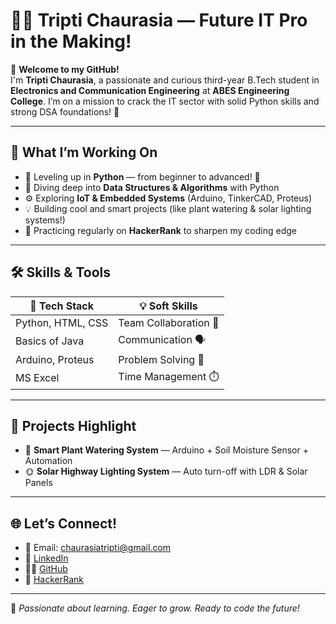 
# 👩‍💻 Tripti Chaurasia — Future IT Pro in the Making!

🌟 **Welcome to my GitHub!**  
I'm **Tripti Chaurasia**, a passionate and curious third-year B.Tech student in **Electronics and Communication Engineering** at **ABES Engineering College**. I’m on a mission to crack the IT sector with solid Python skills and strong DSA foundations! 🚀

---

## 🧠 What I’m Working On

- 🔄 Leveling up in **Python** — from beginner to advanced! 🐍  
- 🧩 Diving deep into **Data Structures & Algorithms** with Python  
- ⚙️ Exploring **IoT & Embedded Systems** (Arduino, TinkerCAD, Proteus)  
- 💡 Building cool and smart projects (like plant watering & solar lighting systems!)  
- 🧠 Practicing regularly on **HackerRank** to sharpen my coding edge  

---

## 🛠️ Skills & Tools

| 🔧 Tech Stack        | 💡 Soft Skills                 |
|----------------------|-------------------------------|
| Python, HTML, CSS    | Team Collaboration 🤝         |
| Basics of Java       | Communication 🗣️              |
| Arduino, Proteus     | Problem Solving 🧩             |
| MS Excel             | Time Management ⏱️            |

---

## 📌 Projects Highlight

- 🌱 **Smart Plant Watering System** — Arduino + Soil Moisture Sensor + Automation  
- 🌞 **Solar Highway Lighting System** — Auto turn-off with LDR & Solar Panels  

---

## 🌐 Let’s Connect!

- 📧 Email: [chaurasiatripti@gmail.com](mailto:chaurasiatripti@gmail.com)  
- 💼 [LinkedIn](https://linkedin.com/in/tripti-chaurasia-891119292)  
- 🧑‍💻 [GitHub](https://github.com/Tripti0104)  
- 🏅 [HackerRank](https://www.hackerrank.com/profile/ECEC310174)

---

🚀 *Passionate about learning. Eager to grow. Ready to code the future!*  
```


